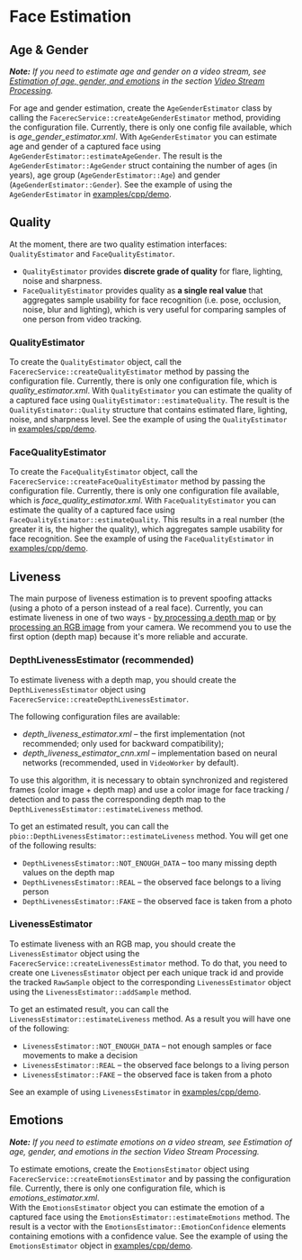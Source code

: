 # Face Estimation

## Age & Gender

_**Note:** If you need to estimate age and gender on a video stream, see [Estimation of age, gender, and emotions](video_stream_processing.md#estimation) in the section [Video Stream Processing](video_stream_processing.md)._

For age and gender estimation, create the `AgeGenderEstimator` class by calling the `FacerecService::createAgeGenderEstimator` method, providing the configuration file. Currently, there is only one config file available, which is *age_gender_estimator.xml*. With `AgeGenderEstimator` you can estimate age and gender of a captured face using `AgeGenderEstimator::estimateAgeGender`. The result is the `AgeGenderEstimator::AgeGender` struct containing the number of ages (in years), age group (`AgeGenderEstimator::Age`) and gender (`AgeGenderEstimator::Gender`). See the example of using the `AgeGenderEstimator` in [examples/cpp/demo](../../examples/cpp/demo).  

## Quality

At the moment, there are two quality estimation interfaces: `QualityEstimator` and `FaceQualityEstimator`. 
 * `QualityEstimator` provides **discrete grade of quality** for flare, lighting, noise and sharpness. 
 * `FaceQualityEstimator` provides quality as **a single real value** that aggregates sample usability for face recognition (i.e. pose, occlusion, noise, blur and lighting), which is very useful for comparing samples of one person from video tracking.  

### QualityEstimator

To create the `QualityEstimator` object, call the `FacerecService::createQualityEstimator` method by passing the configuration file. Currently, there is only one configuration file, which is *quality_estimator.xml*. With `QualityEstimator` you can estimate the quality of a captured face using `QualityEstimator::estimateQuality`. The result is the `QualityEstimator::Quality` structure that contains estimated flare, lighting, noise, and sharpness level. See the example of using the `QualityEstimator` in [examples/cpp/demo](../../examples/cpp/demo).

### FaceQualityEstimator

To create the `FaceQualityEstimator` object, call the `FacerecService::createFaceQualityEstimator` method by passing the configuration file. Currently, there is only one configuration file available, which is *face_quality_estimator.xml*. With `FaceQualityEstimator` you can estimate the quality of a captured face using `FaceQualityEstimator::estimateQuality`. This results in a real number (the greater it is, the higher the quality), which aggregates sample usability for face recognition. See the example of using the `FaceQualityEstimator` in [examples/cpp/demo](../../examples/cpp/demo).

## Liveness

The main purpose of liveness estimation is to prevent spoofing attacks (using a photo of a person instead of a real face). Currently, you can estimate liveness in one of two ways - [by processing a depth map](#depthlivenessestimator-(recommended)) or [by processing an RGB image](#livenessestimator) from your camera. We recommend you to use the first option (depth map) because it's more reliable and accurate.

### DepthLivenessEstimator (recommended)

To estimate liveness with a depth map, you should create the `DepthLivenessEstimator` object using `FacerecService::createDepthLivenessEstimator`.

The following configuration files are available:
  * *depth_liveness_estimator.xml* – the first implementation (not recommended; only used for backward compatibility);
  * *depth_liveness_estimator_cnn.xml* – implementation based on neural networks (recommended, used in `VideoWorker` by default).

To use this algorithm, it is necessary to obtain synchronized and registered frames (color image + depth map) and use a color image for face tracking / detection and to pass the corresponding depth map to the `DepthLivenessEstimator::estimateLiveness` method.

To get an estimated result, you can call the `pbio::DepthLivenessEstimator::estimateLiveness` method. You will get one of the following results:
  * `DepthLivenessEstimator::NOT_ENOUGH_DATA` – too many missing depth values on the depth map
  * `DepthLivenessEstimator::REAL` – the observed face belongs to a living person
  * `DepthLivenessEstimator::FAKE` – the observed face is taken from a photo

### LivenessEstimator

To estimate liveness with an RGB map, you should create the `LivenessEstimator` object using the `FacerecService::createLivenessEstimator` method. To do that, you need to create one `LivenessEstimator` object per each unique track id and provide the tracked `RawSample` object to the corresponding `LivenessEstimator` object using the `LivenessEstimator::addSample` method.

To get an estimated result, you can call the `LivenessEstimator::estimateLiveness` method. As a result you will have one of the following:
  * `LivenessEstimator::NOT_ENOUGH_DATA` – not enough samples or face movements to make a decision
  * `LivenessEstimator::REAL` – the observed face belongs to a living person
  * `LivenessEstimator::FAKE` – the observed face is taken from a photo

See an example of using `LivenessEstimator` in [examples/cpp/demo](../../examples/cpp/demo).

## Emotions

_**Note:** If you need to estimate emotions on a video stream, see Estimation of age, gender, and emotions in the section Video Stream Processing._

To estimate emotions, create the `EmotionsEstimator` object using `FacerecService::createEmotionsEstimator` and by passing the configuration file. Currently, there is only one configuration file, which is *emotions_estimator.xml*.  
With the `EmotionsEstimator` object you can estimate the emotion of a captured face using the `EmotionsEstimator::estimateEmotions` method. The result is a vector with the `EmotionsEstimator::EmotionConfidence` elements containing emotions with a confidence value. See the example of using the `EmotionsEstimator` object in [examples/cpp/demo](../../examples/cpp/demo).
